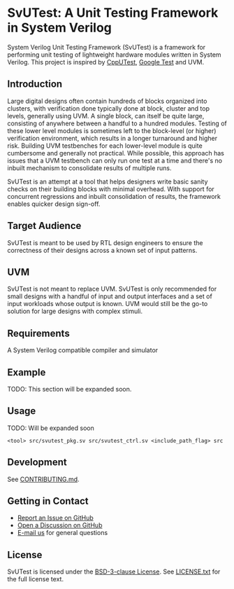 # SvUTest: A Unit Testing Framework in System Verilog

System Verilog Unit Testing Framework (SvUTest) is a framework for performing unit testing of lightweight hardware modules written in System Verilog. This project is inspired by [CppUTest](https://cpputest.github.io/), [Google Test](https://google.github.io/googletest) and UVM.

## Introduction

Large digital designs often contain hundreds of blocks organized into clusters, with verification done typically done at block, cluster and top levels, generally using UVM. A single block, can itself be quite large, consisting of anywhere between a handful to a hundred modules. Testing of these lower level modules is sometimes left to the block-level (or higher) verification environment, which results in a longer turnaround and higher risk. Building UVM testbenches for each lower-level module is quite cumbersome and generally not practical. While possible, this approach has issues that a UVM testbench can only run one test at a time and there's no inbuilt mechanism to consolidate results of multiple runs.

SvUTest is an attempt at a tool that helps designers write basic sanity checks on their building blocks with minimal overhead. With support for concurrent regressions and inbuilt consolidation of results, the framework enables quicker design sign-off.

## Target Audience

SvUTest is meant to be used by RTL design engineers to ensure the correctness of their designs across a known set of input patterns.

## UVM

SvUTest is not meant to replace UVM. SvUTest is only recommended for small designs with a handful of input and output interfaces and a set of input workloads whose output is known. UVM would still be the go-to solution for large designs with complex stimuli.

## Requirements

A System Verilog compatible compiler and simulator

## Example

TODO: This section will be expanded soon.

## Usage

TODO: Will be expanded soon

```
<tool> src/svutest_pkg.sv src/svutest_ctrl.sv <include_path_flag> src
```

## Development

See [CONTRIBUTING.md](CONTRIBUTING.md).

## Getting in Contact

* [Report an Issue on GitHub](../../issues)
* [Open a Discussion on GitHub](../../discussions)
* [E-mail us](mailto:quic-nvettuva@quicinc.com) for general questions

## License

SvUTest is licensed under the [BSD-3-clause License](https://spdx.org/licenses/BSD-3-Clause.html). See [LICENSE.txt](LICENSE.txt) for the full license text.

